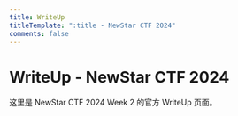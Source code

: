 ```yaml
---
title: WriteUp
titleTemplate: ":title - NewStar CTF 2024"
comments: false
---
```


# WriteUp - NewStar CTF 2024

这里是 NewStar CTF 2024 Week 2 的官方 WriteUp 页面。

